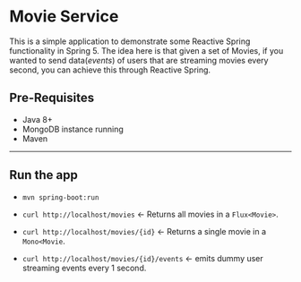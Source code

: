 # Movie Service

This is a simple application to demonstrate some Reactive Spring
functionality in Spring 5.
The idea here is that given a set of Movies, if you wanted to send data(_events_)
of users that are streaming movies every second, you can achieve this through
Reactive Spring.

## Pre-Requisites
* Java 8+
* MongoDB instance running
* Maven
---

## Run the app

- `mvn spring-boot:run`

- `curl http://localhost/movies` <- Returns all movies in a `Flux<Movie>`.
- `curl http://localhost/movies/{id}` <-  Returns a single movie in a `Mono<Movie`.
- `curl http://localhost/movies/{id}/events` <- emits dummy user streaming events every 1 second.
